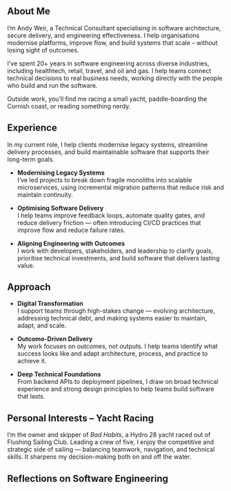 ## About Me

I’m Andy Weir, a Technical Consultant specialising in software architecture, secure delivery, and engineering effectiveness. I help organisations modernise platforms, improve flow, and build systems that scale – without losing sight of outcomes.

I’ve spent 20+ years in software engineering across diverse industries, including healthtech, retail, travel, and oil and gas. I help teams connect technical decisions to real business needs, working directly with the people who build and run the software.

Outside work, you’ll find me racing a small yacht, paddle-boarding the Cornish coast, or reading something nerdy.

## Experience

In my current role, I help clients modernise legacy systems, streamline delivery processes, and build maintainable software that supports their long-term goals.

- **Modernising Legacy Systems**\
  I’ve led projects to break down fragile monoliths into scalable microservices, using incremental migration patterns that reduce risk and maintain continuity.

- **Optimising Software Delivery**\
  I help teams improve feedback loops, automate quality gates, and reduce delivery friction — often introducing CI/CD practices that improve flow and reduce failure rates.

- **Aligning Engineering with Outcomes**\
  I work with developers, stakeholders, and leadership to clarify goals, prioritise technical investments, and build software that delivers lasting value.

## Approach

- **Digital Transformation**\
  I support teams through high-stakes change — evolving architecture, addressing technical debt, and making systems easier to maintain, adapt, and scale.

- **Outcome-Driven Delivery**\
  My work focuses on outcomes, not outputs. I help teams identify what success looks like and adapt architecture, process, and practice to achieve it.

- **Deep Technical Foundations**\
  From backend APIs to deployment pipelines, I draw on broad technical experience and strong design principles to help teams build software that lasts.

## Personal Interests – Yacht Racing

I’m the owner and skipper of _Bad Habits_, a Hydro 28 yacht raced out of Flushing Sailing Club. Leading a crew of five, I enjoy the competitive and strategic side of sailing — balancing teamwork, navigation, and technical skills. It sharpens my decision-making both on and off the water.

## Reflections on Software Engineering

<div class="article-container"></div>
